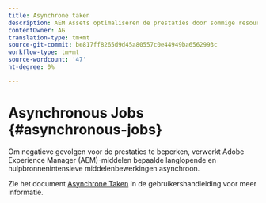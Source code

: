 ```yaml
---
title: Asynchrone taken
description: AEM Assets optimaliseren de prestaties door sommige resource-intensieve taken asynchroon te voltooien.
contentOwner: AG
translation-type: tm+mt
source-git-commit: be817ff8265d9d45a80557c0e44949ba6562993c
workflow-type: tm+mt
source-wordcount: '47'
ht-degree: 0%

---
```



# Asynchronous Jobs {#asynchronous-jobs}

Om negatieve gevolgen voor de prestaties te beperken, verwerkt Adobe Experience Manager (AEM)-middelen bepaalde langlopende en hulpbronnenintensieve middelenbewerkingen asynchroon.

Zie het document [Asynchrone Taken](/help/operations/asynchronous-jobs.md) in de gebruikershandleiding voor meer informatie.
